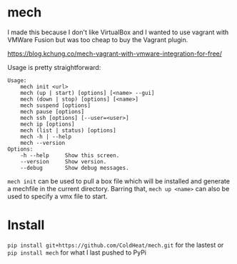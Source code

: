 # mech

I made this because I don't like VirtualBox and I wanted to use vagrant with VMWare Fusion but was too cheap to buy the Vagrant plugin.

https://blog.kchung.co/mech-vagrant-with-vmware-integration-for-free/

Usage is pretty straightforward:

```
Usage:
    mech init <url>
    mech (up | start) [options] [<name> --gui]
    mech (down | stop) [options] [<name>]
    mech suspend [options]
    mech pause [options]
    mech ssh [options] [--user=<user>]
    mech ip [options]
    mech (list | status) [options]
    mech -h | --help
    mech --version
Options:
    -h --help     Show this screen.
    --version     Show version.
    --debug       Show debug messages.
```

`mech init` can be used to pull a box file which will be installed and generate a mechfile in the current directory. Barring that, `mech up <name>` can also be used to specify a vmx file to start. 

# Install

`pip install git+https://github.com/ColdHeat/mech.git` for the lastest or `pip install mech` for what I last pushed to PyPi
